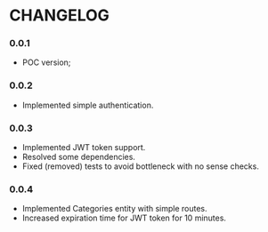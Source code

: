 # CHANGELOG

### 0.0.1 
* POC version;

### 0.0.2
* Implemented simple authentication.

### 0.0.3 
* Implemented JWT token support.
* Resolved some dependencies.
* Fixed (removed) tests to avoid bottleneck with no sense checks.

### 0.0.4

* Implemented Categories entity with simple routes. 
* Increased expiration time for JWT token for 10 minutes.
